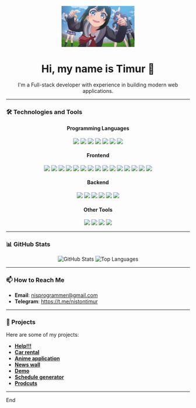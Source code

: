 <div align="center">
    <img src="./media/d4dj-anime.gif" alt="Animated GIF" width="200"/>
    <h1>Hi, my name is Timur 👋</h1>
    <p>I'm a Full-stack developer with experience in building modern web applications.</p>
</div>

---

### 🛠️ Technologies and Tools

<div align="center">

#### **Programming Languages**
<img src="https://img.shields.io/badge/HTML5-orange?style=for-the-badge&logo=html5&logoColor=white"/>
<img src="https://img.shields.io/badge/CSS3-blue?style=for-the-badge&logo=css3&logoColor=white"/>
<img src="https://img.shields.io/badge/SASS-CC6699?style=for-the-badge&logo=sass&logoColor=white"/>
<img src="https://img.shields.io/badge/TypeScript-blue?style=for-the-badge&logo=TypeScript&logoColor=white"/>
<img src="https://img.shields.io/badge/JavaScript-yellow?style=for-the-badge&logo=javascript&logoColor=white"/>
<img src="https://img.shields.io/badge/Python-blue?style=for-the-badge&logo=python&logoColor=yellow"/>
<img src="https://img.shields.io/badge/Java-orange?style=for-the-badge&logo=java&logoColor=white"/>

#### **Frontend**
<img src="https://img.shields.io/badge/React-61DAFB?style=for-the-badge&logo=react&logoColor=white"/>
<img src="https://img.shields.io/badge/Vite-646CFF?style=for-the-badge&logo=vite&logoColor=white"/>
<img src="https://img.shields.io/badge/Next.js-black?style=for-the-badge&logo=next.js&logoColor=white"/>
<img src="https://img.shields.io/badge/Zustand-black?style=for-the-badge&logo=''&logoColor=white"/>
<img src="https://img.shields.io/badge/Jotai-white?style=for-the-badge&logo=''&logoColor=black"/>
<img src="https://img.shields.io/badge/tailwind-white?style=for-the-badge&logo=tailwindcss&logoColor=06B6D4"/>
<img src="https://img.shields.io/badge/vidstack-black?style=for-the-badge&logo=''&logoColor=white"/>
<img src="https://img.shields.io/badge/dayjs-white?style=for-the-badge&logo=''&logoColor=yellow"/>
<img src="https://img.shields.io/badge/hls.js-white?style=for-the-badge&logo=''&logoColor=black"/>
<img src="https://img.shields.io/badge/LucideReact-black?style=for-the-badge&logo=''&logoColor=E0234E"/>
<img src="https://img.shields.io/badge/Motion-black?style=for-the-badge&logo=''&logoColor=white"/>
<img src="https://img.shields.io/badge/Sonner-black?style=for-the-badge&logo=''&logoColor=white"/>
<img src="https://img.shields.io/badge/Swiper-black?style=for-the-badge&logo=''&logoColor=white"/>
<img src="https://img.shields.io/badge/eslint-black?style=for-the-badge&logo=eslint&logoColor=#4B32C3"/>
<img src="https://img.shields.io/badge/prettier-white?style=for-the-badge&logo=prettier&logoColor=#F7B93E"/>


#### **Backend**
<img src="https://img.shields.io/badge/Express-white?style=for-the-badge&logo=express&logoColor=black"/>
<img src="https://img.shields.io/badge/NestJs-black?style=for-the-badge&logo=nestjs&logoColor=E0234E"/>
<img src="https://img.shields.io/badge/Prisma-2D3748?style=for-the-badge&logo=prisma&logoColor=white"/>
<img src="https://img.shields.io/badge/mysql-white?style=for-the-badge&logo=mysql&logoColor=4479A1"/>
<img src="https://img.shields.io/badge/postgresql-4169E1?style=for-the-badge&logo=postgresql&logoColor=white"/>
<img src="https://img.shields.io/badge/sqlite-003B57?style=for-the-badge&logo=sqlite&logoColor=white"/>

#### **Other Tools**
<img src="https://img.shields.io/badge/node.js-5FA04E?style=for-the-badge&logo=nodedotjs&logoColor=white"/>
<img src="https://img.shields.io/badge/git-white?style=for-the-badge&logo=git&logoColor=F05032"/>
<img src="https://img.shields.io/badge/VS code-blue?style=for-the-badge&logo=visualstudiocode&logoColor=white"/>
<img src="https://img.shields.io/badge/IntelliJ IDEA-white?style=for-the-badge&logo=intellijidea&logoColor=000000"/>
</div>

---

### 📊 GitHub Stats

<div align="center">
    <img src="https://github-readme-stats.vercel.app/api?username=NistonT&show_icons=true&theme=radical" alt="GitHub Stats"/>
    <img src="https://github-readme-stats.vercel.app/api/top-langs/?username=NistonT&layout=compact&theme=radical" alt="Top Languages"/>
</div>

---

### 📫 How to Reach Me

- **Email**: nisprogrammer@gmail.com
- **Telegram**: https://t.me/nistontimur

---

### 💼 Projects

Here are some of my projects:

- **[Help!!!](https://github.com/NistonT/help)**
- **[Car rental](https://github.com/NistonT/car-rental)**
- **[Anime application](https://github.com/NistonT/anime-application)**
- **[News wall](https://github.com/NistonT/news-wall)**
- **[Demo](https://github.com/NistonT/demo)**
- **[Schedule generator](https://github.com/NistonT/schedule-generator)**
- **[Prodcuts](https://github.com/NistonT/products)**

---

End
